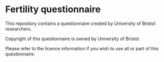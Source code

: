 
# Fertility questionnaire

This repository contains a questionnaire created by University of Bristol researchers.

Copyright of this questionnaire is owned by University of Bristol.

Please refer to the licence information if you wish to use all or part of this questionnaire.


